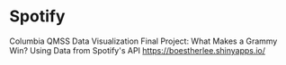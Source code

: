 # Spotify
Columbia QMSS Data Visualization Final Project: What Makes a Grammy Win? Using Data from Spotify's API
https://boestherlee.shinyapps.io/
